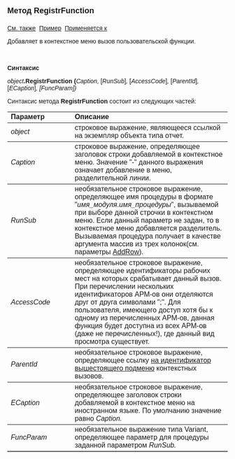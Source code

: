 <html>
<head>
<title>Отчет\RegistrFunction</title>
</head>

<body>

<p><strong><font size="4" face="Arial">Метод RegistrFunction<br>
<br>
</font></strong><font face="Arial"><a href="../AsRepViewer.html">См. 
также</a>&nbsp;
<u>Пример</u>&nbsp; <a href="../AsRepViewer.html">Применяется к</a></font></p>

<p><font face="Arial">Добавляет в контекстное меню вызов 
пользовательской функции.</font></p>

<p class="label">&nbsp;</p>

<p class="label"><font face="Arial"><b>Синтаксис</b></font></p>

<p><font face="Arial"><em>object</em><strong>.RegistrFunction (</strong><em>Caption,
</em>[<em>RunSub</em>]<em>, </em>[<em>AccessCode</em>]<em>, </em>[<em>ParentId</em>]<em>, </em>[<em>ECaption</em>]<em>, [FuncParam])</em></font></p>

<p><font face="Arial">Синтаксис метода <strong>RegistrFunction</strong>
состоит из следующих частей:</font></p>

<table border="1" cellPadding="5" cols="2" frame="below" rules="rows">
<TBODY>
  <tr vAlign="top">
    <td class="label" width="29%"><font face="Arial"><b>Параметр</b></font></td>
    <td class="label" width="71%"><font face="Arial"><strong>Описание</strong></font></td>
  </tr>
  <tr>
    <td width="29%"><font face="Arial"><em>object</em></font></td>
    <td width="71%"><font face="Arial">строковое выражение, являющееся 
	ссылкой на экземпляр объекта типа отчет.</font></td>
  </tr>
  <tr>
    <td width="29%"><font face="Arial"><em>Caption</em></font></td>
    <td width="71%"><font face="Arial">строковое выражение, 
	определяющее заголовок строки добавляемой в контекстное меню. Значение &quot;-&quot; 
	данного выражения означает добавление в меню, разделительной линии.</font></td>
  </tr>
  <tr>
    <td width="29%"><font face="Arial"><em>RunSub</em></font></td>
    <td width="71%"><font face="Arial">необязательное строковое 
	выражение, определяющее имя процедуры в формате &quot;<i>имя_модуля</i>.<i>имя_процедуры</i>&quot;, 
	вызываемой при выборе данной строчки в контекстном меню. Если данный 
	параметр не задан, то в контекстное меню добавляется разделитель. Вызываемая 
	процедура получает в качестве аргумента массив из трех колонок(см. параметры <a href="AddRow.html">
	AddRow</a>).</font></td>
  </tr>
</TBODY>
  <tr>
    <td width="29%"><font face="Arial"><em>AccessCode</em></font></td>
    <td width="71%"><font face="Arial">необязательное строковое 
	выражение, определяющее идентификаторы рабочих мест на которых срабатывает 
	данный вызов. При перечислении нескольких идентификаторов АРМ-ов они 
	отделяются друг от друга символами &quot;;&quot;. Для пользователя, имеющего доступ 
	хотя бы к одному из перечисленных АРМ-ов, данная функция будет доступна из 
	всех АРМ-ов (даже не перечисленных!), где данный вид просмотра существует.</font></td>
  </tr>
  <tr>
    <td width="29%"><font face="Arial"><em>ParentId</em></font></td>
    <td width="71%"><font face="Arial">необязательное строковое 
	выражение, определяющее ссылку <a
    href="RegistrNode.html">на идентификатор вышестоящего подменю</a> контекстных 
	вызовов.</font></td>
  </tr>
    <tr>
    <td width="29%"><font face="Arial"><em>ЕCaption </em></font></td>
    <td width="79%"><font face="Arial">необязательное строковое 
	выражение, определяющее заголовок строки добавляемой в контекстное меню на 
	иностранном языке. По умолчанию значение равно <em>Caption.</em></font></td>
    </tr>
  <tr>
    <td width="29%"><font face="Arial"><em>FuncParam</em></font></td>
    <td width="79%"><font face="Arial">необязательное выражение типа 
        Variant, определяющее параметр для процедуры заданной параметром <em>RunSub.</em></font></td>
  </tr>
</table>

</body>
</html>